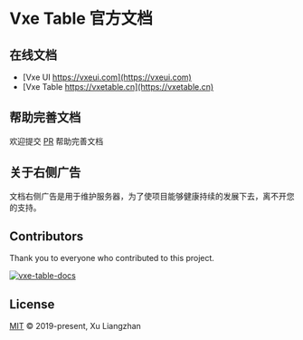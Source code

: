 # Vxe Table 官方文档

## 在线文档

* [Vxe UI https://vxeui.com](https://vxeui.com)
* [Vxe Table https://vxetable.cn](https://vxetable.cn)

## 帮助完善文档

欢迎提交 [PR](https://github.com/x-extends/vxe-table-docs/pulls) 帮助完善文档

## 关于右侧广告

文档右侧广告是用于维护服务器，为了使项目能够健康持续的发展下去，离不开您的支持。

## Contributors

Thank you to everyone who contributed to this project.

[![vxe-table-docs](https://contrib.rocks/image?repo=x-extends/vxe-table-docs)](https://github.com/x-extends/vxe-table-docs/graphs/contributors)

## License

[MIT](LICENSE) © 2019-present, Xu Liangzhan
